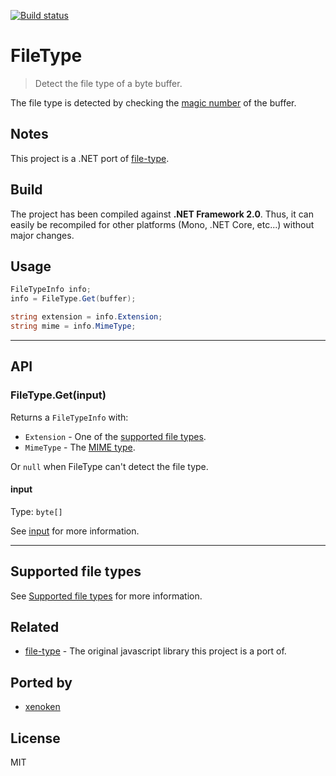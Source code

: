 [![Build status](https://ci.appveyor.com/api/projects/status/fr30uvnmh1vdval8?svg=true)](https://ci.appveyor.com/project/xenoken/filetype)
# FileType 

> Detect the file type of a byte buffer.

The file type is detected by checking the [magic number](http://en.wikipedia.org/wiki/Magic_number_(programming)#Magic_numbers_in_files) of the buffer.

## Notes
This project is a .NET port of [file-type](https://github.com/sindresorhus/file-type).


## Build
The project has been compiled against **.NET Framework 2.0**. Thus, it can easily be recompiled for other platforms (Mono, .NET Core, etc...) without major changes.

## Usage


```csharp
FileTypeInfo info;
info = FileType.Get(buffer);

string extension = info.Extension;
string mime = info.MimeType;
```

---

## API

### FileType.Get(input)

Returns a `FileTypeInfo` with:

- `Extension` - One of the [supported file types](https://github.com/sindresorhus/file-type#supported-file-types).
- `MimeType` - The [MIME type](http://en.wikipedia.org/wiki/Internet_media_type).

Or `null` when FileType can't detect the file type.

#### input

Type: `byte[]`

See [input](https://github.com/sindresorhus/file-type#supported-file-types) for more information.

---

## Supported file types

See [Supported file types](https://github.com/sindresorhus/file-type#supported-file-types) for more information.


## Related

- [file-type](https://github.com/sindresorhus/file-type-cli) - The original javascript library this project is a port of.


## Ported by

- [xenoken](https://github.com/xenoken)


## License

MIT

